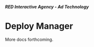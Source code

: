 ##### RED Interactive Agency - Ad Technology

Deploy Manager
===============

More docs forthcoming. 
